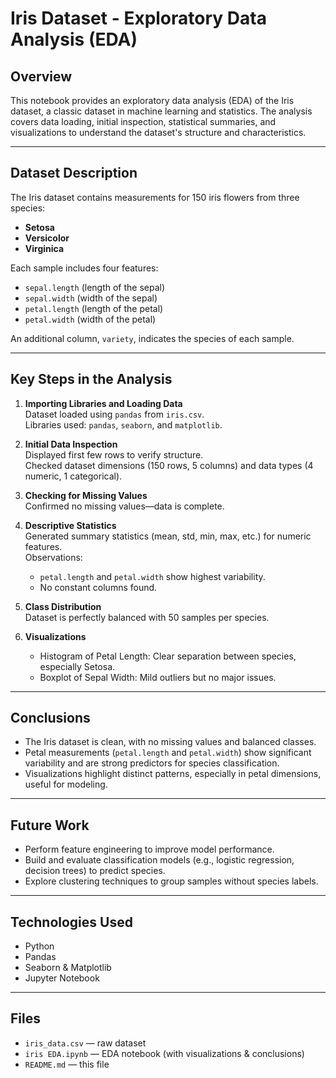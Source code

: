 # Iris Dataset - Exploratory Data Analysis (EDA)

## Overview

This notebook provides an exploratory data analysis (EDA) of the Iris dataset, a classic dataset in machine learning and statistics. The analysis covers data loading, initial inspection, statistical summaries, and visualizations to understand the dataset's structure and characteristics.

---

## Dataset Description

The Iris dataset contains measurements for 150 iris flowers from three species:

- **Setosa**  
- **Versicolor**  
- **Virginica**

Each sample includes four features:

- `sepal.length` (length of the sepal)  
- `sepal.width` (width of the sepal)  
- `petal.length` (length of the petal)  
- `petal.width` (width of the petal)  

An additional column, `variety`, indicates the species of each sample.

---

## Key Steps in the Analysis

1. **Importing Libraries and Loading Data**  
   Dataset loaded using `pandas` from `iris.csv`.  
   Libraries used: `pandas`, `seaborn`, and `matplotlib`.

2. **Initial Data Inspection**  
   Displayed first few rows to verify structure.  
   Checked dataset dimensions (150 rows, 5 columns) and data types (4 numeric, 1 categorical).

3. **Checking for Missing Values**  
   Confirmed no missing values—data is complete.

4. **Descriptive Statistics**  
   Generated summary statistics (mean, std, min, max, etc.) for numeric features.  
   Observations:  
   - `petal.length` and `petal.width` show highest variability.  
   - No constant columns found.

5. **Class Distribution**  
   Dataset is perfectly balanced with 50 samples per species.

6. **Visualizations**  
   - Histogram of Petal Length: Clear separation between species, especially Setosa.  
   - Boxplot of Sepal Width: Mild outliers but no major issues.

---

## Conclusions

- The Iris dataset is clean, with no missing values and balanced classes.  
- Petal measurements (`petal.length` and `petal.width`) show significant variability and are strong predictors for species classification.  
- Visualizations highlight distinct patterns, especially in petal dimensions, useful for modeling.

---

## Future Work

- Perform feature engineering to improve model performance.  
- Build and evaluate classification models (e.g., logistic regression, decision trees) to predict species.  
- Explore clustering techniques to group samples without species labels.

---

## Technologies Used

- Python
- Pandas
- Seaborn & Matplotlib
- Jupyter Notebook

---

##  Files

- `iris_data.csv` — raw dataset  
- `iris EDA.ipynb` — EDA notebook (with visualizations & conclusions)  
- `README.md` — this file


